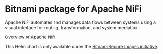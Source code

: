 # Bitnami package for Apache NiFi

Apache NiFi automates and manages data flows between systems using a visual interface for routing, transformation, and system mediation.

[Overview of Apache NiFi](https://nifi.apache.org/)

This Helm chart is only available under the [Bitnami Secure Images initiative](https://news.broadcom.com/app-dev/broadcom-introduces-bitnami-secure-images-for-production-ready-containerized-applications).
